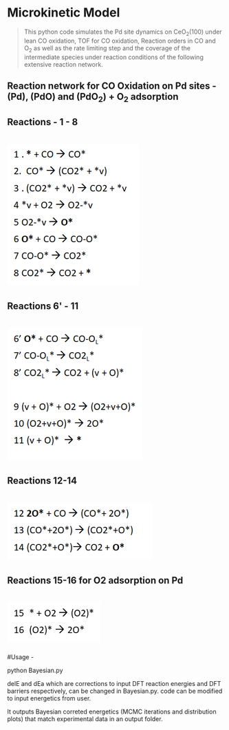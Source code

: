 # Microkinetic Model
> This python code simulates the Pd site dynamics on CeO<sub>2</sub>(100) under lean CO oxidation, TOF for CO oxidation, Reaction orders in CO and O<sub>2</sub> as well as the rate limiting step and the coverage of the intermediate species under reaction conditions of the following extensive reaction network.

## Reaction network for CO Oxidation on Pd sites - (Pd), (PdO) and (PdO<sub>2</sub>) + O<sub>2</sub> adsorption

## Reactions - 1 - 8
# ![plot](./Figures/image1.png)


## Reactions 6' - 11
# ![plot](./Figures/image2.png)

## Reactions 12-14
# ![plot](./Figures/image3.png)

## Reactions 15-16 for O2 adsorption on Pd
# ![plot](./Figures/image4.png)


#Usage -

python Bayesian.py

delE and dEa which are corrections to input DFT reaction energies and DFT barriers respectively, can be changed in Bayesian.py. code can be modified to input energetics from user.

It outputs Bayesian correted energetics (MCMC iterations and distribution plots) that match experimental data in an output folder.
